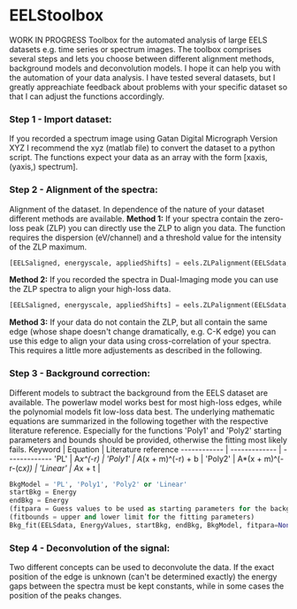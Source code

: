 # EELStoolbox
WORK IN PROGRESS
Toolbox for the automated analysis of large EELS datasets e.g. time series or spectrum images. The toolbox comprises several steps and lets you choose between different alignment methods, background models and deconvolution models. I hope it can help you with the automation of your data analysis. I have tested several datasets, but I greatly appreachiate feedback about problems with your specific dataset so that I can adjust the functions accordingly. 

### Step 1 - Import dataset:
If you recorded a spectrum image using Gatan Digital Micrograph Version XYZ I recommend the xyz (matlab file) to convert the dataset to a python script. The functions expect your data as an array with the form [xaxis, (yaxis,) spectrum]. 

### Step 2 - Alignment of the spectra:
Alignment of the dataset. In dependence of the nature of your dataset different methods are available. 
__Method 1:__
If your spectra contain the zero-loss peak (ZLP) you can directly use the ZLP to align you data. The function requires the dispersion (eV/channel) and a threshold value for the intensity of the ZLP maximum. 
```python
[EELSaligned, energyscale, appliedShifts] = eels.ZLPalignment(EELSdata, Dispersion, IntensityZLP)
```

__Method 2:__
If you recorded the spectra in Dual-Imaging mode you can use the ZLP spectra to align your high-loss data.
```python
[EELSaligned, energyscale, appliedShifts] = eels.ZLPalignment(EELSdata, Dispersion, IntensityZLP)
```

__Method 3:__ 
If your data do not contain the ZLP, but all contain the same edge (whose shape doesn't change dramatically, e.g. C-K edge) you can use this edge to align your data using cross-correlation of your spectra. This requires a little more adjustements as described in the following. 

### Step 3 - Background correction:
Different models to subtract the background from the EELS dataset are available. The powerlaw model works best for most high-loss edges, while the polynomial models fit low-loss data best. The underlying mathematic equations are summarized in the following together with the respective literature reference. Especially for the functions 'Poly1' and 'Poly2' starting parameters and bounds should be provided, otherwise the fitting most likely fails. 
Keyword | Equation | Literature reference
------------ | ------------- | -------------
'PL' | A*x^(-r) |
'Poly1' | A*(x + m)^(-r) + b |
'Poly2' | A*(x + m)^(-r-(c*x)) |
'Linear' | A*x + t |

```python
BkgModel = 'PL', 'Poly1', 'Poly2' or 'Linear'
startBkg = Energy 
endBkg = Energy
(fitpara = Guess values to be used as starting parameters for the background fit)
(fitbounds = upper and lower limit for the fitting parameters)
Bkg_fit(EELSdata, EnergyValues, startBkg, endBkg, BkgModel, fitpara=None, fitbounds=None)
```

### Step 4 - Deconvolution of the signal:
Two different concepts can be used to deconvolute the data. If the exact position of the edge is unknown (can't be determined exactly) the energy gaps between the spectra must be kept constants, while in some cases the position of the peaks changes.
